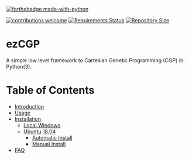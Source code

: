 [![forthebadge made-with-python](http://ForTheBadge.com/images/badges/made-with-python.svg)](https://www.python.org/)

[![contributions welcome](https://img.shields.io/badge/contributions-welcome-brightgreen.svg?style=flat)](https://github.com/dwyl/esta/issues)
[![Requirements Status](https://requires.io/github/ezCGP/ezCGP/requirements.svg?branch=talebi-tubbies)](https://requires.io/github/ezCGP/ezCGP/requirements/?branch=talebi-tubbies)
[![Repository Size](https://img.shields.io/github/repo-size/ezCGP/ezCGP.svg)](https://github.com/ezCGP/ezCGP)

# ezCGP
A simple low level framework to Cartesian Genetic Programming (CGP) in Python(3).

# Table of Contents
  * [Introduction](#ezCGP)
  * [Usage](#usage)
  * [Installation](#installation)
    * [Local Windows](#local-windows)
    * [Ubuntu 18.04](#ubuntu-1804)
      * [Automatic Install](#automatic-install)
      * [Manual Install](#manual-install)
  * [FAQ](#faq)

